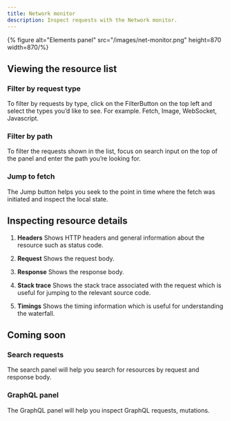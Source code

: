 ```yaml
---
title: Network monitor
description: Inspect requests with the Network monitor.
---
```


{% figure alt="Elements panel" src="/images/net-monitor.png" height=870 width=870/%}

## Viewing the resource list

### Filter by request type

To filter by requests by type, click on the FilterButton on the top left and select the types you’d like to see. For example. Fetch, Image, WebSocket, Javascript.

### Filter by path

To filter the requests shown in the list, focus on search input on the top of the panel and enter the path you’re looking for.

### **Jump to fetch**

The Jump button helps you seek to the point in time where the fetch was initiated and inspect the local state.

## Inspecting resource details

1.  **Headers** Shows HTTP headers and general information about the resource such as status code.

2.  **Request** Shows the request body.

3.  **Response** Shows the response body.

4.  **Stack trace** Shows the stack trace associated with the request which is useful for jumping to the relevant source code.

5.  **Timings** Shows the timing information which is useful for understanding the waterfall.

## Coming soon

### **Search requests**

The search panel will help you search for resources by request and response body.

### **GraphQL panel**

The GraphQL panel will help you inspect GraphQL requests, mutations.
